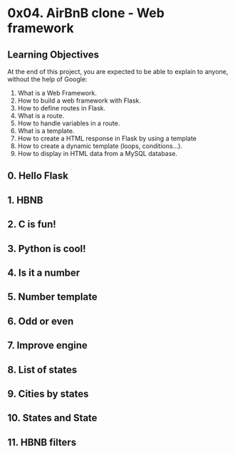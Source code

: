# 0x04. AirBnB clone - Web framework

## Learning Objectives
At the end of this project, you are expected to be able to explain to anyone, without the help of Google:
1. What is a Web Framework.
2. How to build a web framework with Flask.
3. How to define routes in Flask.
4. What is a route.
5. How to handle variables in a route.
6. What is a template.
7. How to create a HTML response in Flask by using a template
8. How to create a dynamic template (loops, conditions...).
9. How to display in HTML data from a MySQL database.

## 0. Hello Flask
## 1. HBNB
## 2. C is fun!
## 3. Python is cool!
## 4. Is it a number
## 5. Number template
## 6. Odd or even
## 7. Improve engine
## 8. List of states
## 9. Cities by states
## 10. States and State
## 11. HBNB filters
